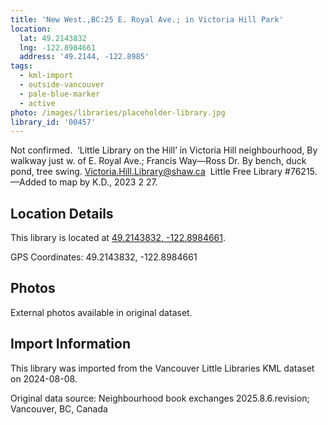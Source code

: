 ```yaml
---
title: 'New West.,BC:25 E. Royal Ave.; in Victoria Hill Park'
location:
  lat: 49.2143832
  lng: -122.8984661
  address: '49.2144, -122.8985'
tags:
  - kml-import
  - outside-vancouver
  - pale-blue-marker
  - active
photo: /images/libraries/placeholder-library.jpg
library_id: '00457'
---
```

Not confirmed.  ‘Little Library on the Hill’ 
in Victoria Hill neighbourhood,
By walkway just w. of E. Royal Ave.; 
Francis Way—Ross Dr.
By bench, duck pond, tree swing.
	Victoria.Hill.Library@shaw.ca 
Little Free Library #76215.
—Added to map by K.D., 2023 2 27.

## Location Details

This library is located at [49.2143832, -122.8984661](https://www.google.com/maps?q=49.2143832,-122.8984661).

GPS Coordinates: 49.2143832, -122.8984661

## Photos

External photos available in original dataset.

## Import Information

This library was imported from the Vancouver Little Libraries KML dataset on 2024-08-08.

Original data source: Neighbourhood book exchanges 2025.8.6.revision; Vancouver, BC, Canada
